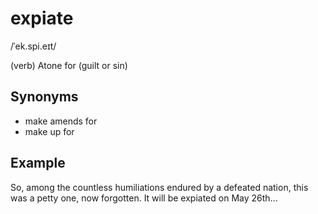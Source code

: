 # expiate

/ˈek.spi.eɪt/

(verb)  Atone for (guilt or sin)

## Synonyms

+ make amends for
+ make up for

## Example

So, among the countless humiliations endured by a defeated nation, this was a petty one, now forgotten. It will be expiated on May 26th...